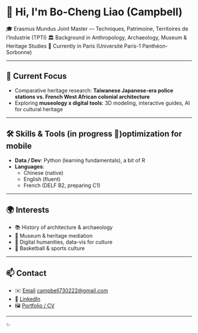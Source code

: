 

# 👋 Hi, I'm Bo-Cheng Liao (Campbell)

🎓 Erasmus Mundus Joint Master — Techniques, Patrimoine, Territoires de l’Industrie (TPTI)
🏛️ Background in Anthropology, Archaeology, Museum & Heritage Studies
📍 Currently in Paris (Université Paris-1 Panthéon-Sorbonne)

---

## 🔭 Current Focus

- Comparative heritage research: **Taiwanese Japanese-era police stations vs. French West African colonial architecture**
- Exploring **museology x digital tools**: 3D modeling, interactive guides, AI for cultural heritage

---

## 🛠️ Skills & Tools (in progress 🚀)optimization for mobile

- **Data / Dev**: Python (learning fundamentals), a bit of R
- **Languages**:
  - Chinese (native)
  - English (fluent)
  - French (DELF B2, preparing C1)

---

## 🌍 Interests

- 📚 History of architecture & archaeology
- 🎨 Museum & heritage mediation
- 🔬 Digital humanities, data-vis for culture
- 🏀 Basketball & sports culture

---

## 📫 Contact

- ✉️ [Email](mailto:yourmail@example.com) campbell730222@gmail.com
- 💼 [LinkedIn](https://www.linkedin.com/in/yourprofile)
- 🖼️ [Portfolio / CV](https://...) 

---

✨
